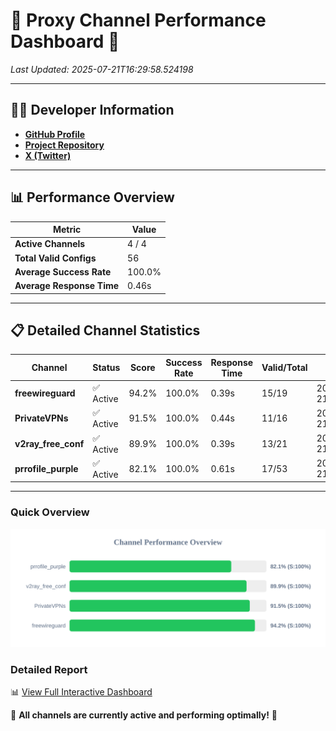 # 🌟 Proxy Channel Performance Dashboard 🌟

_Last Updated: 2025-07-21T16:29:58.524198_

---

## 👩‍💻 Developer Information

- **[GitHub Profile](https://github.com/4n0nymou3)**  
- **[Project Repository](https://github.com/4n0nymou3/multi-proxy-config-fetcher)**  
- **[X (Twitter)](https://x.com/4n0nymou3)**  

---

## 📊 Performance Overview

| Metric                | Value       |
|-----------------------|-------------|
| **Active Channels**   | 4 / 4       |
| **Total Valid Configs** | 56          |
| **Average Success Rate** | 100.0%      |
| **Average Response Time** | 0.46s       |

---

## 📋 Detailed Channel Statistics

| Channel          | Status     | Score  | Success Rate | Response Time | Valid/Total | Last Success               |
|------------------|------------|--------|--------------|---------------|-------------|----------------------------|
| **freewireguard**  | ✅ Active  | 94.2%  | 100.0% | 0.39s         | 15/19       | 2025-07-21T16:29:58.522726 |
| **PrivateVPNs**  | ✅ Active  | 91.5%  | 100.0% | 0.44s         | 11/16       | 2025-07-21T16:29:58.105911 |
| **v2ray_free_conf**  | ✅ Active  | 89.9%  | 100.0% | 0.39s         | 13/21       | 2025-07-21T16:29:57.627240 |
| **prrofile_purple**  | ✅ Active  | 82.1%  | 100.0% | 0.61s         | 17/53       | 2025-07-21T16:29:57.149771 |

---

### Quick Overview
<div align="center">
  <a href="https://raw.githubusercontent.com/nullluser/NullRepo/refs/heads/main/assets/channel_stats_chart.svg">
    <img src="https://raw.githubusercontent.com/nullluser/NullRepo/refs/heads/main/assets/channel_stats_chart.svg" alt="Source Performance Statistics" width="800">
  </a>
</div>

### Detailed Report
📊 [View Full Interactive Dashboard](https://htmlpreview.github.io/?https://github.com/nullluser/NullRepo/blob/main/assets/performance_report.html)

🎉 **All channels are currently active and performing optimally!** 🎉
